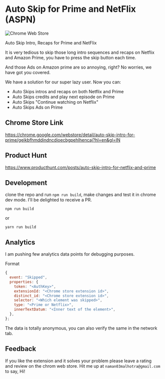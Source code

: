 # Auto Skip for Prime and NetFlix (ASPN)

![Chrome Web Store](https://img.shields.io/chrome-web-store/users/geikbfhmddindncdioecbgpehlhencaj?color=g&label=Chrome%20Store%20Users)

Auto Skip Intro, Recaps for Prime and NetFlix

It is very tedious to skip those long intro sequences and recaps on Netflix and Amazon Prime, you have to press the skip button each time.

And those Ads on Amazon prime are so annoying, right? No worries, we have got you covered.

We have a solution for our super lazy user. Now you can:

- Auto Skips intros and recaps on both Netflix and Prime
- Auto Skips credits and play next episode on Prime
- Auto Skips "Continue watching on Netflix"
- Auto Skips Ads on Prime

## Chrome Store Link

https://chrome.google.com/webstore/detail/auto-skip-intro-for-prime/geikbfhmddindncdioecbgpehlhencaj?hl=en&gl=IN

## Product Hunt

https://www.producthunt.com/posts/auto-skip-intro-for-netflix-and-prime

## Development

clone the repo and run `npm run build`, make changes and test it in chrome dev mode.
I'll be delighted to receive a PR.

```
npm run build
```

or

```
yarn run build
```

## Analytics

I am pushing few analytics data points for debugging purposes.

Format

```js
{
  event: "Skipped",
  properties: {
    token: "<AuthKey>",
    extensionId: "<Chrome store extension id>",
    distinct_id: "<Chrome store extension id>",
    selector: "<Which element was skipped>",
    type: "<Prime or Netflix>",
    innerTextDatum: "<Inner text of the element>",
  },
};
```

The data is totally anonymous, you can also verify the same in the network tab.

## Feedback

If you like the extension and it solves your problem please leave a rating and review on the chrom web store.
Hit me up at `naman03malhotra@gmail.com` to say, Hi!
